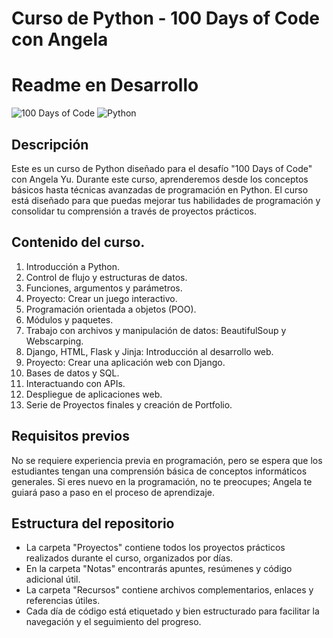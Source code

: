 # Curso de Python - 100 Days of Code con Angela
# Readme en Desarrollo
![100 Days of Code](https://img.shields.io/badge/100%20Days%20of%20Code-Challenge-green)
![Python](https://img.shields.io/badge/Python-3.9-blue)

## Descripción
Este es un curso de Python diseñado para el desafío "100 Days of Code" con Angela Yu. Durante este curso, aprenderemos desde los conceptos básicos hasta técnicas avanzadas de programación en Python. El curso está diseñado para que puedas mejorar tus habilidades de programación y consolidar tu comprensión a través de proyectos prácticos.

## Contenido del curso.
1. Introducción a Python.
2. Control de flujo y estructuras de datos.
3. Funciones, argumentos y parámetros.
4. Proyecto: Crear un juego interactivo.
5. Programación orientada a objetos (POO).
6. Módulos y paquetes.
7. Trabajo con archivos y manipulación de datos: BeautifulSoup y Webscarping. 
8. Django, HTML, Flask y Jinja: Introducción al desarrollo web.
9. Proyecto: Crear una aplicación web con Django.
10. Bases de datos y SQL.
11. Interactuando con APIs.
12. Despliegue de aplicaciones web.
13. Serie de Proyectos finales y creación de Portfolio.

## Requisitos previos
No se requiere experiencia previa en programación, pero se espera que los estudiantes tengan una comprensión básica de conceptos informáticos generales. Si eres nuevo en la programación, no te preocupes; Angela te guiará paso a paso en el proceso de aprendizaje.

## Estructura del repositorio
- La carpeta "Proyectos" contiene todos los proyectos prácticos realizados durante el curso, organizados por días.
- En la carpeta "Notas" encontrarás apuntes, resúmenes y código adicional útil.
- La carpeta "Recursos" contiene archivos complementarios, enlaces y referencias útiles.
- Cada día de código está etiquetado y bien estructurado para facilitar la navegación y el seguimiento del progreso.

